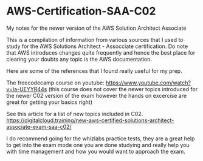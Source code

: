 # AWS-Certification-SAA-C02
My notes for the newer version of the AWS Solution Architect Associate 

This is a compilation of information from various sources that I used to study for the AWS Solutions Architect - Assocciate certification. 
Do note that AWS introduces changes quite frequently and hence the best place for clearing your doubts any topic is the AWS documentation.

Here are some of the references that I found really useful for my prep.

The freecodecamp course on youtube:
https://www.youtube.com/watch?v=Ia-UEYYR44s
(this course does not cover the newer topics introduced for the newer C02 version of the exam however the hands on excercise are great for getting your basics right)

See this article for a list of new topics included in C02. 
https://digitalcloud.training/new-aws-certified-solutions-architect-associate-exam-saa-c02/

I do recommend going for the whizlabs practice tests, they are a great help to get into the exam mode one you are done studying and really help you with time management and how you would want to approach the exam.
